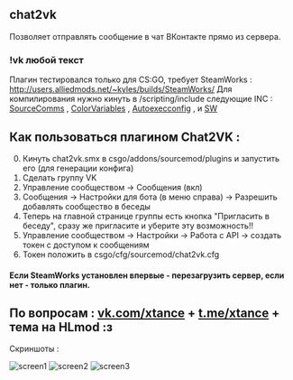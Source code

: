 ## chat2vk
Позволяет отправлять сообщение в чат ВКонтакте прямо из сервера. 
### !vk любой текст
Плагин тестировался только для CS:GO, требует SteamWorks : http://users.alliedmods.net/~kyles/builds/SteamWorks/
Для компилирования нужно кинуть в /scripting/include следующие INC : [SourceComms](https://github.com/sbpp/sourcebans-pp/tree/v1.x/game/addons/sourcemod/scripting/include) , [ColorVariables](https://github.com/PremyslTalich/ColorVariables/blob/master/addons/sourcemod/scripting/includes/colorvariables.inc) , [Autoexecconfig](https://github.com/Impact123/AutoExecConfig/blob/development/autoexecconfig.inc) , и [SW](https://github.com/KyleSanderson/SteamWorks/blob/master/Pawn/includes/SteamWorks.inc)
 
## Как пользоваться плагином Chat2VK :
0) Кинуть chat2vk.smx в csgo/addons/sourcemod/plugins и запустить его (для генерации конфига)
1) Сделать группу VK
2) Управление сообществом -> Сообщения (вкл)
3) Сообщения -> Настройки для бота (в меню справа) -> Разрешить добавлять сообщество в беседы
4) Теперь на главной странице группы есть кнопка "Пригласить в беседу", сразу же пригласите и уберите эту возможность!!
5) Управление сообществом -> Настройки -> Работа с API -> создать токен с доступом к сообщениям
6) Токен положить в csgo/cfg/sourcemod/chat2vk.cfg
 
#### Если SteamWorks установлен впервые - перезагрузить сервер, если нет - только плагин.
## По вопросам : [vk.com/xtance](https://vk.com/xtance "Мой вконтактик") + [t.me/xtance](https://t.me/xtance "Уютная телега") + тема на HLmod :з

Скриншоты :

![screen1](https://i.imgur.com/VNDZuwN.jpg "Screen 1")
![screen2](https://i.imgur.com/cnG0iK3.jpg "Screen 2")
![screen3](https://i.imgur.com/OE3qyg8.png "Screen 3")

